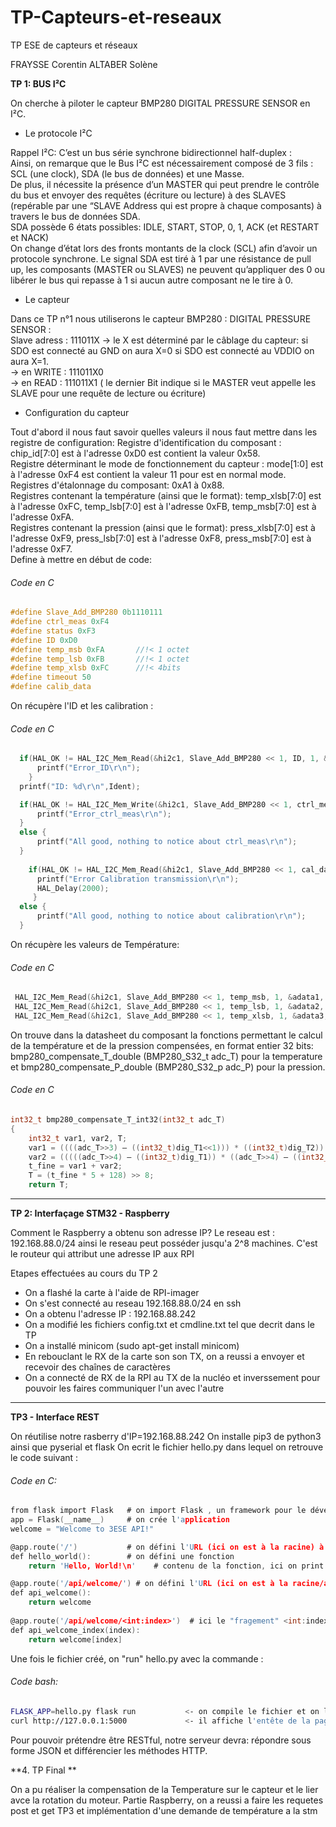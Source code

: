 # TP-Capteurs-et-reseaux
TP ESE de capteurs et réseaux

FRAYSSE Corentin 
ALTABER Solène

**TP 1: BUS I²C**

On cherche à piloter le capteur BMP280 DIGITAL PRESSURE SENSOR en I²C.

 - Le protocole I²C

Rappel I²C: C’est un bus série synchrone bidirectionnel half-duplex :</br>
Ainsi, on remarque que le Bus I²C est nécessairement composé de 3 fils : SCL (une clock), SDA (le bus de données) et une Masse.</br>
De plus, il nécessite la présence d’un MASTER qui peut prendre le contrôle du bus et envoyer des requêtes (écriture ou lecture) à des SLAVES (repérable par une “SLAVE Address qui est propre à chaque composants) à travers le bus de données SDA. </br>
SDA possède 6 états possibles: IDLE, START, STOP, 0, 1, ACK (et RESTART et NACK)</br>
On change d’état lors des fronts montants de la clock (SCL) afin d’avoir un protocole synchrone. Le signal SDA est tiré à 1 par une résistance de pull up, les composants (MASTER ou SLAVES) ne peuvent qu’appliquer des 0 ou libérer le bus qui repasse à 1 si aucun autre composant ne le tire à 0.</br>

 - Le capteur

Dans ce TP n°1 nous utiliserons le capteur BMP280 :  DIGITAL PRESSURE SENSOR : </br>
Slave adress : 111011X      → le X est déterminé par le câblage du capteur: si SDO est connecté au GND on aura X=0 si SDO est connecté au VDDIO on aura X=1.</br>
                            → en WRITE : 111011X0 </br>
                            → en READ : 111011X1              ( le dernier Bit indique si le MASTER veut appelle les SLAVE pour une requête de lecture ou écriture)</br>
                            
- Configuration du capteur

Tout d'abord il nous faut savoir quelles valeurs il nous faut mettre dans les registre de configuration:
Registre d'identification du composant : chip_id[7:0] est à l'adresse 0xD0 est contient la valeur 0x58.</br>
Registre déterminant le mode de fonctionnement du capteur : mode[1:0] est à l'adresse 0xF4 est contient la valeur 11 pour est en normal mode.</br>
Registres d'étalonnage du composant: 0xA1 à 0x88. </br>
Registres contenant la température (ainsi que le format): temp_xlsb[7:0] est à l'adresse 0xFC,  temp_lsb[7:0] est à l'adresse 0xFB,   temp_msb[7:0] est à l'adresse 0xFA. </br>
Registres  contenant la pression (ainsi que le format): press_xlsb[7:0] est à l'adresse 0xF9,  press_lsb[7:0] est à l'adresse 0xF8,   press_msb[7:0] est à l'adresse 0xF7. </br>
Define à mettre en début de code: 
######  Code en C
``` C
#define Slave_Add_BMP280 0b1110111
#define ctrl_meas 0xF4
#define status 0xF3
#define ID 0xD0
#define temp_msb 0xFA		//!< 1 octet
#define temp_lsb 0xFB		//!< 1 octet
#define temp_xlsb 0xFC		//!< 4bits
#define timeout 50
#define calib_data
```
On récupère l'ID et les calibration :
######  Code en C
``` C
  if(HAL_OK != HAL_I2C_Mem_Read(&hi2c1, Slave_Add_BMP280 << 1, ID, 1, &Ident, sizeof(Ident), timeout)){
  	  printf("Error_ID\r\n");
    }
  printf("ID: %d\r\n",Ident);

  if(HAL_OK != HAL_I2C_Mem_Write(&hi2c1, Slave_Add_BMP280 << 1, ctrl_meas, 1, &pData, sizeof(pData), timeout)){
	  printf("Error_ctrl_meas\r\n");
  }
  else {
	  printf("All good, nothing to notice about ctrl_meas\r\n");
  }
  
    if(HAL_OK != HAL_I2C_Mem_Read(&hi2c1, Slave_Add_BMP280 << 1, cal_data, 2, &cal_data, sizeof(cal_data), timeout)){
   	  printf("Error Calibration transmission\r\n");
   	  HAL_Delay(2000);
     }
  else {
	  printf("All good, nothing to notice about calibration\r\n");
  }
```
On récupère les valeurs de Température:
######  Code en C
``` C
 HAL_I2C_Mem_Read(&hi2c1, Slave_Add_BMP280 << 1, temp_msb, 1, &adata1, 1, timeout);
 HAL_I2C_Mem_Read(&hi2c1, Slave_Add_BMP280 << 1, temp_lsb, 1, &adata2, 1, timeout);
 HAL_I2C_Mem_Read(&hi2c1, Slave_Add_BMP280 << 1, temp_xlsb, 1, &adata3, 1, timeout);
```

On trouve dans la datasheet du composant la fonctions permettant le calcul de la température et de la pression compensées, en format entier 32 bits: bmp280_compensate_T_double (BMP280_S32_t adc_T) pour la temperature et bmp280_compensate_P_double (BMP280_S32_p adc_P) pour la pression.</br>
######  Code en C
``` C
int32_t bmp280_compensate_T_int32(int32_t adc_T)
{
	int32_t var1, var2, T;
	var1 = ((((adc_T>>3) – ((int32_t)dig_T1<<1))) * ((int32_t)dig_T2)) >> 11;
	var2 = (((((adc_T>>4) – ((int32_t)dig_T1)) * ((adc_T>>4) – ((int32_t)dig_T1))) >> 12) * ((int32_t)dig_T3)) >> 14;
	t_fine = var1 + var2;
	T = (t_fine * 5 + 128) >> 8;
	return T;
 ```

------------------------------------
**TP 2:  Interfaçage STM32 - Raspberry**

Comment le Raspberry a obtenu son adresse IP? Le reseau est : 192.168.88.0/24 ainsi le reseau peut posséder jusqu'a 2^8 machines. C'est le routeur qui attribut une adresse IP aux RPI


Etapes effectuées au cours du TP 2
- On a flashé la carte à l'aide de RPI-imager
- On s'est connecté au reseau 192.168.88.0/24 en ssh 
- On a obtenu l'adresse IP : 192.168.88.242
- On a modifié les fichiers config.txt et cmdline.txt tel que decrit dans le TP
- On a installé minicom (sudo apt-get install minicom) 
- En rebouclant le RX de la carte son son TX, on a reussi a envoyer et recevoir des chaînes de caractères
- On a connecté de RX de la RPI au TX de la nucléo et inverssement pour pouvoir les faires communiquer l'un avec l'autre
---------------------------------

**TP3 - Interface REST**

On réutilise notre rasberry d'IP=192.168.88.242
On installe pip3 de python3 ainsi que pyserial et flask
On ecrit le fichier hello.py dans lequel on retrouve le code suivant :

###### Code en C:
```C
from flask import Flask   # on import Flask , un framework pour le développement web en Python
app = Flask(__name__)     # on crée l'application
welcome = "Welcome to 3ESE API!"

@app.route('/')           # on défini l'URL (ici on est à la racine) à laquel la fonction va se lancer 
def hello_world():        # on défini une fonction
    return 'Hello, World!\n'    # contenu de la fonction, ici on print Hello world 

@app.route('/api/welcome/') # on défini l'URL (ici on est à la racine/api/welcome) à laquel la fonction va se lancer 
def api_welcome():
    return welcome
    
@app.route('/api/welcome/<int:index>')  # ici le "fragement" <int:index> permet d'utiliser ce morceau d'URL (ici un nombre) comme variable dans la fonction
def api_welcome_index(index):
    return welcome[index]
```    
Une fois le fichier créé, on "run" hello.py avec la commande :
###### Code bash:
```bash
FLASK_APP=hello.py flask run           <- on compile le fichier et on le fait tourner sur notre LocalHost (http://127.0.0.1:5000)
curl http://127.0.0.1:5000             <- il affiche l'entête de la page web d'adresse http://127.0.0.1:5000
```
Pour pouvoir prétendre être RESTful, notre serveur devra: répondre sous forme JSON et différencier les méthodes HTTP.

**4. TP Final **

On a pu réaliser la compensation de la Temperature sur le capteur et le lier avce la rotation du moteur.
Partie Raspberry, on a reussi a faire les requetes post et get TP3 et implémentation d'une demande de température a la stm



